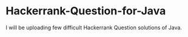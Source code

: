 # Hackerrank-Question-for-Java
I will be uploading few difficult Hackerrank Question solutions of  Java.
